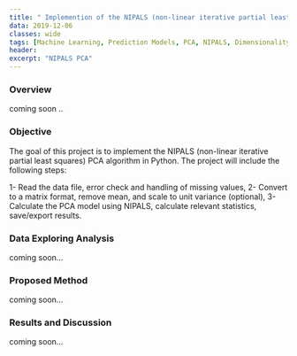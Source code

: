 ```yaml
---
title: " Implemention of the NIPALS (non-linear iterative partial least squares) PCA algorithm"
data: 2019-12-06
classes: wide
tags: [Machine Learning, Prediction Models, PCA, NIPALS, Dimensionality Reduction]
header:
excerpt: "NIPALS PCA"
---
```

### Overview
coming soon ..
### Objective
The goal of this project is to implement the NIPALS (non-linear iterative partial least squares) PCA algorithm in Python.
The project will include the following steps:

1- Read the data file, error check and handling of missing values,
2- Convert to a matrix format, remove mean, and scale to unit variance (optional),
3- Calculate the PCA model using NIPALS, calculate relevant statistics, save/export results.

### Data Exploring Analysis
coming soon...
### Proposed Method
coming soon...
### Results and Discussion
coming soon...
